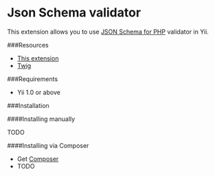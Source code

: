 Json Schema validator
=====================

This extension allows you to use [JSON Schema for PHP](https://github.com/justinrainbow/json-schema) validator in Yii.

###Resources
* [This extension](https://github.com/sergeytsivin/json-schema-validator)
* [Twig](https://github.com/justinrainbow/json-schema)

###Requirements
* Yii 1.0 or above

###Installation

####Installing manually

TODO

####Installing via Composer

* Get [Composer](http://getcomposer.org/)
* TODO